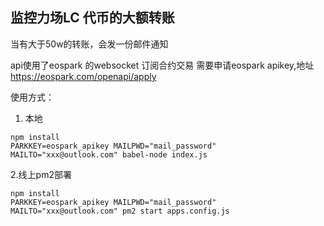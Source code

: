## 监控力场LC 代币的大额转账

当有大于50w的转账，会发一份邮件通知

api使用了eospark 的websocket 订阅合约交易
需要申请eospark apikey,地址 https://eospark.com/openapi/apply

使用方式：
1. 本地
```shell
npm install
PARKKEY=eospark_apikey MAILPWD="mail_password" MAILTO="xxx@outlook.com" babel-node index.js
```

2.线上pm2部署
```shell
npm install
PARKKEY=eospark_apikey MAILPWD="mail_password" MAILTO="xxx@outlook.com" pm2 start apps.config.js
```